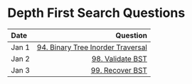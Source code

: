 # Depth First Search Questions

| Date  | Question |
| :---  | ---:     |
| Jan 1 | [94. Binary Tree Inorder Traversal](https://leetcode.com/problems/binary-tree-inorder-traversal/description/) |
| Jan 2 | [98. Validate BST](https://leetcode.com/problems/validate-binary-search-tree/description/) |
| Jan 3 | [99. Recover BST](https://leetcode.com/problems/recover-binary-search-tree/description/) |
